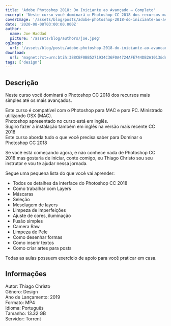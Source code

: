 ```yaml
---
title: 'Adobe Photoshop 2018: Do Iniciante ao Avançado – Completo'
excerpt: 'Neste curso você dominará o Photoshop CC 2018 dos recursos mais simples até os mais avançados.  Este curso é compatível com o Photoshop para MAC e para PC. Ministrado utilizando OSX (MAC). Photoshop apresentado no curso está em inglês. Sugiro fazer a instalação também em inglê'
coverImage: '/assets/blog/posts/adobe-photoshop-2018-do-iniciante-ao-avancado-completo.jpg'
date: '2020-08-08T03:00:00.000Z'
author:
  name: Joe Haddad
  picture: '/assets/blog/authors/joe.jpeg'
ogImage:
  url: '/assets/blog/posts/adobe-photoshop-2018-do-iniciante-ao-avancado-completo.jpg'
download:
  url: 'magnet:?xt=urn:btih:388CBF0BB5271934C36F0A4724AFE744DB2A1013&dn=Adobe%20Photoshop%202018%20Completo%20-%20do%20Iniciante%20ao%20Avan%c3%a7ado&tr=udp%3a%2f%2ftracker.openbittorrent.com%3a1337%2fannounce&tr=udp%3a%2f%2ftracker.opentrackr.org%3a1337%2fannounce magnet:?xt=urn:btih:BC707A00ED65F4EBAB86C1B44DEDC4F855C48959&dn=5%20%c3%a0%20Prova%20de%20Balas&tr=udp%3a%2f%2ftracker.openbittorrent.com%3a1337%2fannounce&tr=udp%3a%2f%2ftracker.opentrackr.org%3a1337%2fannounce'
tags: ['design']
---
```

<h2>Descrição</h2>
<p></p><p>Neste curso você dominará o Photoshop CC 2018 dos recursos mais simples até os mais avançados.</p><p>Este curso é compatível com o Photoshop para MAC e para PC. Ministrado utilizando OSX (MAC).<br/>Photoshop apresentado no curso está em inglês.<br/>Sugiro fazer a instalação também em inglês na versão mais recente CC 2018<br/>Este curso aborda tudo o que você precisa saber para Dominar o Photoshop CC 2018</p><p>Se você está começando agora, e não conhece nada de Photoshop CC 2018 mas gostaria de iniciar, conte comigo, eu Thiago Christo sou seu instrutor e vou te ajudar nessa jornada.</p><p>Segue uma pequena lista do que você vai aprender:</p><ul><li>Todos os detalhes da interface do Photoshop CC 2018</li><li>Como trabalhar com Layers</li><li>Máscaras</li><li>Seleção</li><li>Mesclagem de layers</li><li>Limpeza de imperfeições</li><li>Ajuste de cores, iluminação</li><li>Fusão simples</li><li>Camera Raw</li><li>Limpeza de Pele</li><li>Como desenhar formas</li><li>Como inserir textos</li><li>Como criar artes para posts</li></ul><p>Todas as aulas possuem exercício de apoio para você praticar em casa.</p><h2>Informações</h2><p>Autor: Thiago Christo<br/>Gênero: Design<br/>Ano de Lançamento: 2019<br/>Formato: MP4<br/>Idioma: Português<br/>Tamanho: 13.32 GB<br/>Servidor: Torrent</p>